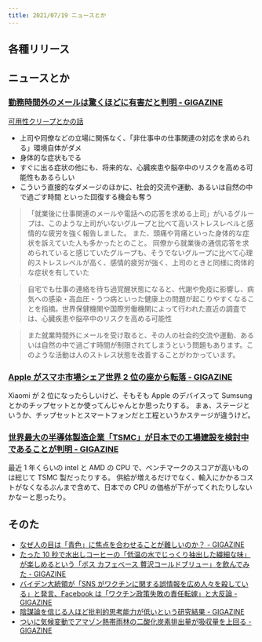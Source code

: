 ```yaml
---
title: 2021/07/19 ニュースとか
---
```


## 各種リリース

## ニュースとか

### [勤務時間外のメールは驚くほどに有害だと判明 - GIGAZINE](https://gigazine.net/news/20210716-emails-outside-work-hours/)

[可用性クリープとかの話](https://www.infoq.com/jp/news/2021/06/variations-new-normal/?utm_campaign=infoq_content&utm_source=infoq&utm_medium=feed&utm_term=global)

- 上司や同僚などの立場に関係なく、「非仕事中の仕事関連の対応を求められる」環境自体がダメ
- 身体的な症状もでる
- すぐに出る症状の他にも、将来的な、心臓疾患や脳卒中のリスクを高める可能性もあるらしい
- こういう直接的なダメージのほかに、社会的交流や運動、あるいは自然の中で過ごす時間 といった回復する機会も奪う

> 「就業後に仕事関連のメールや電話への応答を求める上司」がいるグループは、このような上司がいないグループと比べて高いストレスレベルと感情的な疲労を強く報告しました。
> また、頭痛や背痛といった身体的な症状を訴えていた人も多かったとのこと。
> 同僚から就業後の通信応答を求められていると感じていたグループも、そうでないグループに比べて心理的ストレスレベルが高く、感情的疲労が強く、上司のときと同様に肉体的な症状を有していた

> 自宅でも仕事の連絡を待ち過覚醒状態になると、代謝や免疫に影響し、病気への感染・高血圧・うつ病といった健康上の問題が起こりやすくなることを指摘。世界保健機関や国際労働機関によって行われた直近の調査では、心臓疾患や脳卒中のリスクを高める可能性

> また就業時間外にメールを受け取ると、その人の社会的交流や運動、あるいは自然の中で過ごす時間が制限されてしまうという問題もあります。このような活動は人のストレス状態を改善することがわかっています。

### [Apple がスマホ市場シェア世界 2 位の座から転落 - GIGAZINE](https://gigazine.net/news/20210716-xiaomi-number-two-smartphone-vendor/)

Xiaomi が 2 位になったらしいけど、そもそも Apple のデバイスって Sumsung とかのチップセットとか使ってんじゃんとか思ったりする。
まぁ、ステージというか、チップセットとスマートフォンだと工程というかステージが違うけど。

### [世界最大の半導体製造企業「TSMC」が日本での工場建設を検討中であることが判明 - GIGAZINE](https://gigazine.net/news/20210716-tsmc-japan/)

最近 1 年くらいの intel と AMD の CPU で、ベンチマークのスコアが高いものは総じて TSMC 製だったりする。
供給が増えるだけでなく、輸入にかかるコストがなくなるぶんまで含めて、日本での CPU の価格が下がってくれたりしないかなーと思ったり。

## そのた

- [なぜ人の目は「青色」に焦点を合わせることが難しいのか？ - GIGAZINE](https://gigazine.net/news/20210719-eyes-unable-focus-on-blue/)
- [たった 10 秒で水出しコーヒーの「低温の水でじっくり抽出した繊細な味」が楽しめるという「ボス カフェベース 贅沢コールドブリュー」を飲んでみた - GIGAZINE](https://gigazine.net/news/20210719-boss-cafebase-cold-brew/)
- [バイデン大統領が「SNS がワクチンに関する誤情報を広め人々を殺している」と発言、Facebook は「ワクチン政策失敗の責任転嫁」と大反論 - GIGAZINE](https://gigazine.net/news/20210719-facebook-covid-vaccines-misinformation-white-house/)
- [陰謀論を信じる人ほど批判的思考能力が低いという研究結果 - GIGAZINE](https://gigazine.net/news/20210719-conspiracy-lower-critical-thinking-skills/)
- [ついに気候変動でアマゾン熱帯雨林の二酸化炭素排出量が吸収量を上回る - GIGAZINE](https://gigazine.net/news/20210716-amazon-rainforest-emitting-co2/)
